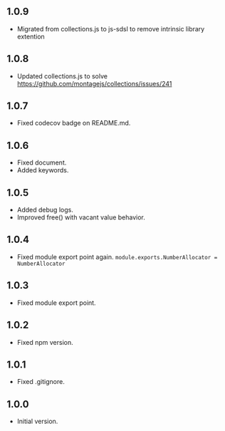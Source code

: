 ## 1.0.9
- Migrated from collections.js to js-sdsl to remove intrinsic library extention

## 1.0.8
- Updated collections.js to solve https://github.com/montagejs/collections/issues/241

## 1.0.7
- Fixed codecov badge on README.md.

## 1.0.6
- Fixed document.
- Added keywords.

## 1.0.5
- Added debug logs.
- Improved free() with vacant value behavior.

## 1.0.4
- Fixed module export point again. `module.exports.NumberAllocator = NumberAllocator`

## 1.0.3
- Fixed module export point.

## 1.0.2
- Fixed npm version.

## 1.0.1
- Fixed .gitignore.

## 1.0.0
- Initial version.
